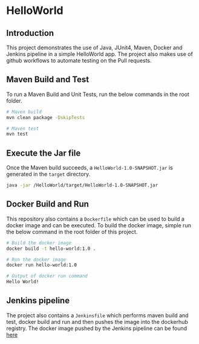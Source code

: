 # HelloWorld

## Introduction

This project demonstrates the use of Java, JUnit4, Maven, Docker and Jenkins pipeline in a simple HelloWorld app. 
The project also makes use of github workflows to automate testing on the Pull requests. 

## Maven Build and Test

To run a Maven Build and Unit Tests, run the below commands in the root folder.

```bash
# Maven build
mvn clean package -DskipTests

# Maven test
mvn test
```

## Execute the Jar file

Once the Maven build succeeds, a `HelloWorld-1.0-SNAPSHOT.jar` is generated in the `target` directory.

```bash
java -jar /HelloWorld/target/HelloWorld-1.0-SNAPSHOT.jar
```

## Docker Build and Run

This repository also contains a `Dockerfile` which can be used to build a docker image and can be executed.
To build the docker image, simple run the below command in the root folder of this project.

```bash
# Build the docker image
docker build -t hello-world:1.0 .

# Run the docker image
docker run hello-world:1.0
```

```bash
# Output of docker run command
Hello World!
```

## Jenkins pipeline

The project also contains a `Jenkinsfile` which performs maven build and test, docker build and run and then pushes the image into the dockerhub registry.
The docker image pushed by the Jenkins pipeline can be found [here](https://hub.docker.com/repository/docker/nanayak/hello-world/general) 
